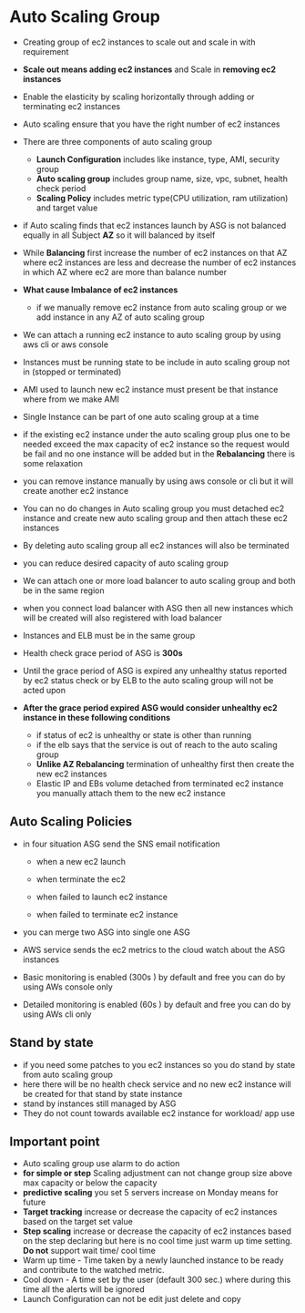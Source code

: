 # Auto Scaling Group

- Creating group of ec2 instances to scale out and scale in with requirement
- **Scale out means adding ec2 instances** and Scale in **removing ec2 instances**
- Enable the elasticity by scaling horizontally through adding or terminating ec2 instances
- Auto scaling ensure that you have the right number of ec2 instances
- There are three components of auto scaling group
  - **Launch Configuration** includes like instance, type, AMI, security group
  - **Auto scaling group** includes group name, size, vpc, subnet, health check period
  - **Scaling Policy** includes metric type(CPU utilization, ram utilization)  and target value

- if Auto scaling finds that ec2 instances launch by ASG is not balanced equally in all Subject **AZ** so it will balanced by itself

- While **Balancing** first increase the number of ec2 instances on that AZ where ec2 instances are less and decrease the number of ec2 instances in which AZ where ec2 are more than balance number

- **What cause Imbalance of ec2 instances**

  - if we manually remove ec2 instance from auto scaling group or we add instance in any AZ of auto scaling group

    

- We can attach a running ec2 instance to auto scaling group by using aws cli or aws console
- Instances must be running state to be include in auto scaling group not in (stopped or terminated)
- AMI used to launch new ec2 instance must present be that instance where from we make AMI
- Single Instance can be part of one auto scaling group at a time
- if the existing ec2 instance under the auto scaling group plus one to be needed exceed the max capacity of ec2 instance so the request would be fail and no one instance will be added but in the **Rebalancing** there is some relaxation
- you can remove instance manually by using aws console or cli but it will create another ec2 instance
- You can no do changes in Auto scaling group you must detached ec2 instance and create new auto scaling group and then attach these ec2 instances
- By deleting auto scaling group all ec2 instances will also be terminated
- you can reduce desired capacity of auto scaling group
- We can attach one or more load balancer to auto scaling group and both be in the same region
- when you connect load balancer with ASG then all new instances which will be created will also registered with load balancer
- Instances and ELB must be in the same group
- Health check grace period of ASG is **300s**
- Until the grace period of ASG is expired any unhealthy status reported by ec2 status check or by ELB to the auto scaling group will not be acted upon
- **After the grace period expired ASG would consider unhealthy ec2 instance in these following conditions**
  - if status of ec2 is unhealthy or state is other than running
  - if the elb says that the service is out of reach to the auto scaling group
  - **Unlike AZ Rebalancing** termination of unhealthy first then create the new ec2 instances
  - Elastic IP and EBs volume detached from terminated ec2 instance you manually attach them to the new ec2 instance

## Auto Scaling Policies

- in four situation ASG send the SNS email notification

  -  when a new ec2 launch

  - when terminate the ec2 

  - when failed to launch ec2 instance

  - when failed to terminate ec2 instance

    

- you can merge two ASG into single one ASG 

- AWS service sends the ec2 metrics to the cloud watch about the ASG instances

- Basic monitoring is enabled (300s ) by default and free you can do by using AWs console only

- Detailed monitoring is enabled (60s ) by default and free you can do by using AWs cli only

  

## Stand by state

- if you need some patches to you ec2 instances so you do stand by state from auto scaling group
- here there will be no health check service  and no new ec2 instance will be created for that stand by state instance
- stand by instances still managed by ASG
- They do not count towards available ec2 instance for workload/ app use

## Important point

- Auto scaling group use alarm to do action
- **for simple or step** Scaling adjustment can not change group size above max capacity or below the capacity
- **predictive scaling**  you set 5 servers increase on Monday means for future 
- **Target tracking** increase or decrease the capacity of ec2 instances based on the target set value
- **Step scaling** increase or decrease the capacity of ec2 instances based on the step declaring but here is no cool time just warm up time setting. **Do not** support wait time/ cool time
- Warm up time - Time taken by a newly launched instance to be ready and contribute to the watched metric.
-   Cool down - A time set by the user (default 300 sec.) where during this time all the alerts will be ignored
- Launch Configuration can not be edit just delete and copy